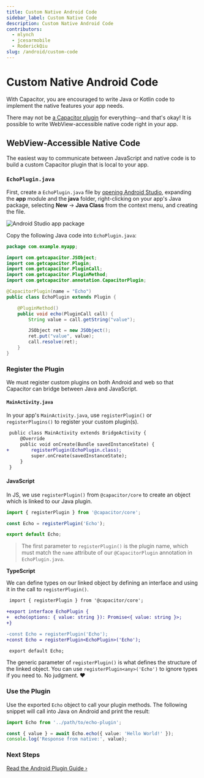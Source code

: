 ```yaml
---
title: Custom Native Android Code
sidebar_label: Custom Native Code
description: Custom Native Android Code
contributors:
  - mlynch
  - jcesarmobile
  - RoderickQiu
slug: /android/custom-code
---
```


# Custom Native Android Code

With Capacitor, you are encouraged to write Java or Kotlin code to implement the native features your app needs.

There may not be [a Capacitor plugin](/plugins.mdx) for everything--and that's okay! It is possible to write WebView-accessible native code right in your app.

## WebView-Accessible Native Code

The easiest way to communicate between JavaScript and native code is to build a custom Capacitor plugin that is local to your app.

### `EchoPlugin.java`

First, create a `EchoPlugin.java` file by [opening Android Studio](/main/android/index.md#opening-the-android-project), expanding the **app** module and the **java** folder, right-clicking on your app's Java package, selecting **New** -> **Java Class** from the context menu, and creating the file.

![Android Studio app package](/img/v6/docs/android/studio-app-package.png)

Copy the following Java code into `EchoPlugin.java`:

```java
package com.example.myapp;

import com.getcapacitor.JSObject;
import com.getcapacitor.Plugin;
import com.getcapacitor.PluginCall;
import com.getcapacitor.PluginMethod;
import com.getcapacitor.annotation.CapacitorPlugin;

@CapacitorPlugin(name = "Echo")
public class EchoPlugin extends Plugin {

    @PluginMethod()
    public void echo(PluginCall call) {
        String value = call.getString("value");

        JSObject ret = new JSObject();
        ret.put("value", value);
        call.resolve(ret);
    }
}
```

### Register the Plugin

We must register custom plugins on both Android and web so that Capacitor can bridge between Java and JavaScript.

#### `MainActivity.java`

In your app's `MainActivity.java`, use `registerPlugin()` or `registerPlugins()` to register your custom plugin(s).

```diff
 public class MainActivity extends BridgeActivity {
     @Override
     public void onCreate(Bundle savedInstanceState) {
+        registerPlugin(EchoPlugin.class);
         super.onCreate(savedInstanceState);
     }
 }
```

#### JavaScript

In JS, we use `registerPlugin()` from `@capacitor/core` to create an object which is linked to our Java plugin.

```typescript
import { registerPlugin } from '@capacitor/core';

const Echo = registerPlugin('Echo');

export default Echo;
```

> The first parameter to `registerPlugin()` is the plugin name, which must match the `name` attribute of our `@CapacitorPlugin` annotation in `EchoPlugin.java`.

**TypeScript**

We can define types on our linked object by defining an interface and using it in the call to `registerPlugin()`.

```diff
 import { registerPlugin } from '@capacitor/core';

+export interface EchoPlugin {
+  echo(options: { value: string }): Promise<{ value: string }>;
+}

-const Echo = registerPlugin('Echo');
+const Echo = registerPlugin<EchoPlugin>('Echo');

 export default Echo;
```

The generic parameter of `registerPlugin()` is what defines the structure of the linked object. You can use `registerPlugin<any>('Echo')` to ignore types if you need to. No judgment. ❤️

### Use the Plugin

Use the exported `Echo` object to call your plugin methods. The following snippet will call into Java on Android and print the result:

```typescript
import Echo from '../path/to/echo-plugin';

const { value } = await Echo.echo({ value: 'Hello World!' });
console.log('Response from native:', value);
```

### Next Steps

[Read the Android Plugin Guide &#8250;](/plugins/creating-plugins/android-guide.md)
